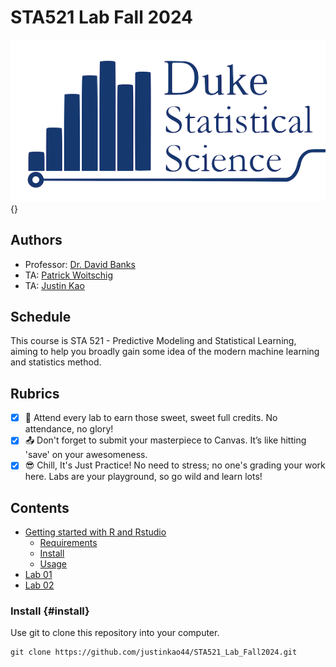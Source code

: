 # STA521 Lab Fall 2024

![](stat-sci-updated.png){}

## Authors

-   Professor: [Dr. David Banks](https://www2.stat.duke.edu/~banks/)
-   TA: [Patrick Woitschig](https://scholars.duke.edu/person/patrick.woitschig)
-   TA: [Justin Kao](mailto:justinkao.44@duke.edu)

## Schedule

This course is STA 521 - Predictive Modeling and Statistical Learning, aiming to help you broadly gain some idea of the modern machine learning and statistics method.

## Rubrics

-   [x] 🎉 Attend every lab to earn those sweet, sweet full credits. No attendance, no glory!
-   [x] 📤 Don't forget to submit your masterpiece to Canvas. It’s like hitting 'save' on your awesomeness.
-   [x] 😎 Chill, It's Just Practice! No need to stress; no one's grading your work here. Labs are your playground, so go wild and learn lots!

## Contents

-   [Getting started with R and Rstudio](#getting-started)
    -   [Requirements](#requirements)
    -   [Install](#install)
    -   [Usage](#usage)
-   [Lab 01](https://github.com/justinkao44/STA521_Lab_Fall2024/tree/main/Lab%2001)
-   [Lab 02](https://github.com/justinkao44/STA521_Lab_Fall2024/tree/main/Lab%2002)

### Install {#install}

Use git to clone this repository into your computer.

```         
git clone https://github.com/justinkao44/STA521_Lab_Fall2024.git
```
